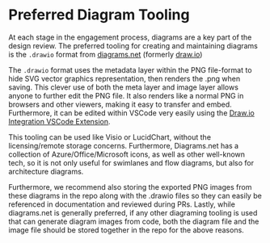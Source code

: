 # Preferred Diagram Tooling

At each stage in the engagement process, diagrams are a key part of the design review.
The preferred tooling for creating and maintaining diagrams is the `.drawio` format from [diagrams.net](http://diagrams.net) (formerly [draw.io](http://draw.io))

The `.drawio` format uses the metadata layer within the PNG file-format to hide SVG vector graphics representation, then renders the .png when saving.
This clever use of both the meta layer and image layer allows anyone to further edit the PNG file.
It also renders like a normal PNG in browsers and other viewers, making it easy to transfer and embed.
Furthermore, it can be edited within VSCode very easily using the [Draw.io Integration VSCode Extension](https://marketplace.visualstudio.com/items?itemName=hediet.vscode-drawio).

This tooling can be used like Visio or LucidChart, without the licensing/remote storage concerns.
Furthermore, Diagrams.net has a collection of Azure/Office/Microsoft icons, as well as other well-known tech, so it is not only useful for swimlanes and flow diagrams, but also for architecture diagrams.

Furthermore, we recommend also storing the exported PNG images from these diagrams in the repo along with the .drawio files so they can easily be referenced in documentation and reviewed during PRs.
Lastly, while diagrams.net is generally preferred, if any other diagraming tooling is used that can generate diagram images from code, both the diagram file and the image file should be stored together in the repo for the above reasons.
